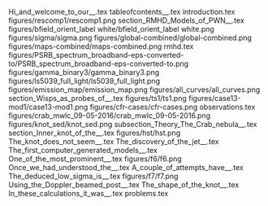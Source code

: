 Hi_and_welcome_to_our__.tex
tableofcontents__.tex
introduction.tex
figures/rescomp1/rescomp1.png
section_RMHD_Models_of_PWN__.tex
figures/bfield_orient_label white/bfield_orient_label white.png
figures/sigma/sigma.png
figures/global-combined/global-combined.png
figures/maps-combined/maps-combined.png
rmhd.tex
figures/PSRB_spectrum_broadband-eps-converted-to/PSRB_spectrum_broadband-eps-converted-to.png
figures/gamma_binary3/gamma_binary3.png
figures/ls5039_full_light/ls5039_full_light.png
figures/emission_map/emission_map.png
figures/all_curves/all_curves.png
section_Wisps_as_probes_of__.tex
figures/ts1/ts1.png
figures/case13-mod1/case13-mod1.png
figures/cfr-cases/cfr-cases.png
observations.tex
figures/crab_mwlc_09-05-2016/crab_mwlc_09-05-2016.png
figures/knot_sed/knot_sed.png
subsection_Theory_The_Crab_nebula__.tex
section_Inner_knot_of_the__.tex
figures/hst/hst.png
The_knot_does_not_seem__.tex
The_discovery_of_the_jet__.tex
The_first_computer_generated_models__.tex
One_of_the_most_prominent__.tex
figures/f6/f6.png
Once_we_had_understood_the__.tex
A_couple_of_attempts_have__.tex
The_deduced_low_sigma_is__.tex
figures/f7/f7.png
Using_the_Doppler_beamed_post__.tex
The_shape_of_the_knot__.tex
In_these_calculations_it_was__.tex
problems.tex